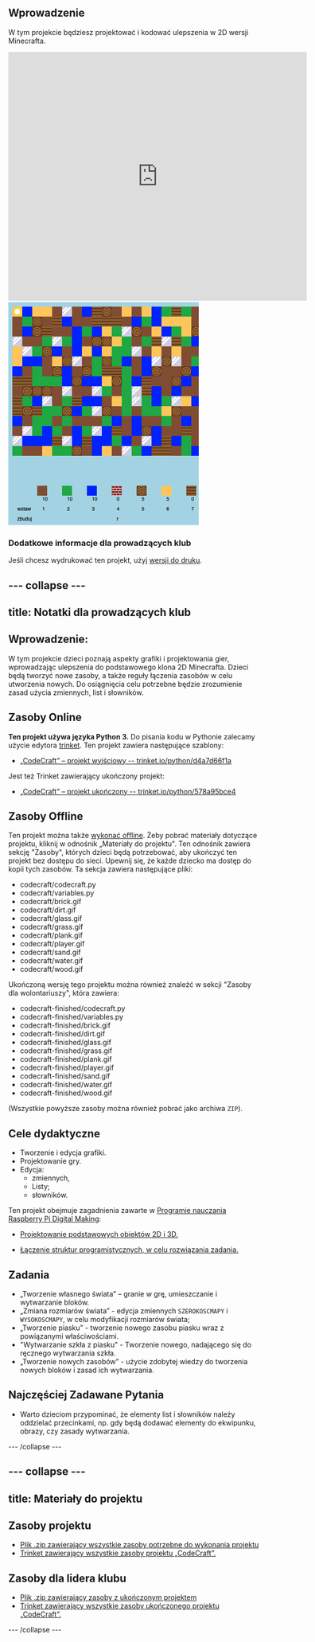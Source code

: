 ## Wprowadzenie

W tym projekcie będziesz projektować i kodować ulepszenia w 2D wersji Minecrafta.

<div class="trinket">
  <iframe src="https://trinket.io/embed/python/578a95bce4?outputOnly=true&start=result" width="600" height="500" frameborder="0" marginwidth="0" marginheight="0" allowfullscreen>
  </iframe>
  <img src="images/craft-finished.png">
</div>

### Dodatkowe informacje dla prowadzących klub

Jeśli chcesz wydrukować ten projekt, użyj [wersji do druku](https://projects.raspberrypi.org/pl-PL/projects/codecraft/print).

--- collapse ---
---
title: Notatki dla prowadzących klub
---

## Wprowadzenie:

W tym projekcie dzieci poznają aspekty grafiki i projektowania gier, wprowadzając ulepszenia do podstawowego klona 2D Minecrafta. Dzieci będą tworzyć nowe zasoby, a także reguły łączenia zasobów w celu utworzenia nowych. Do osiągnięcia celu potrzebne będzie zrozumienie zasad użycia zmiennych, list i słowników.

## Zasoby Online

**Ten projekt używa języka Python 3.** Do pisania kodu w Pythonie zalecamy użycie edytora [trinket](https://trinket.io/). Ten projekt zawiera następujące szablony:

+ [„CodeCraft” – projekt wyjściowy -- trinket.io/python/d4a7d66f1a](https://trinket.io/python/d4a7d66f1a)

Jest też Trinket zawierający ukończony projekt:

+ [„CodeCraft” – projekt ukończony -- trinket.io/python/578a95bce4](https://trinket.io/python/578a95bce4)

## Zasoby Offline

Ten projekt można także [wykonać offline](https://www.codeclubprojects.org/en-GB/resources/python-working-offline/). Żeby pobrać materiały dotyczące projektu, kliknij w odnośnik „Materiały do projektu". Ten odnośnik zawiera sekcję "Zasoby", których dzieci będą potrzebować, aby ukończyć ten projekt bez dostępu do sieci. Upewnij się, że każde dziecko ma dostęp do kopii tych zasobów. Ta sekcja zawiera następujące pliki:

+ codecraft/codecraft.py
+ codecraft/variables.py
+ codecraft/brick.gif
+ codecraft/dirt.gif
+ codecraft/glass.gif
+ codecraft/grass.gif
+ codecraft/plank.gif
+ codecraft/player.gif
+ codecraft/sand.gif
+ codecraft/water.gif
+ codecraft/wood.gif

Ukończoną wersję tego projektu można również znaleźć w sekcji "Zasoby dla wolontariuszy", która zawiera:

+ codecraft-finished/codecraft.py
+ codecraft-finished/variables.py
+ codecraft-finished/brick.gif
+ codecraft-finished/dirt.gif
+ codecraft-finished/glass.gif
+ codecraft-finished/grass.gif
+ codecraft-finished/plank.gif
+ codecraft-finished/player.gif
+ codecraft-finished/sand.gif
+ codecraft-finished/water.gif
+ codecraft-finished/wood.gif

(Wszystkie powyższe zasoby można również pobrać jako archiwa `ZIP`).

## Cele dydaktyczne

+ Tworzenie i edycja grafiki.
+ Projektowanie gry.
+ Edycja: 
    + zmiennych,
    + Listy;
    + słowników.

Ten projekt obejmuje zagadnienia zawarte w [Programie nauczania Raspberry Pi Digital Making](https://rpf.io/curriculum):

+ [Projektowanie podstawowych obiektów 2D i 3D.](https://www.raspberrypi.org/curriculum/design/creator)

+ [Łączenie struktur programistycznych, w celu rozwiązania zadania.](https://www.raspberrypi.org/curriculum/programming/builder)

## Zadania

+ „Tworzenie własnego świata” – granie w grę, umieszczanie i wytwarzanie bloków.
+ „Zmiana rozmiarów świata” - edycja zmiennych `SZEROKOSCMAPY` i `WYSOKOSCMAPY`, w celu modyfikacji rozmiarów świata;
+ „Tworzenie piasku” - tworzenie nowego zasobu piasku wraz z powiązanymi właściwościami.
+ "Wytwarzanie szkła z piasku" - Tworzenie nowego, nadającego się do ręcznego wytwarzania szkła.
+ „Tworzenie nowych zasobów” - użycie zdobytej wiedzy do tworzenia nowych bloków i zasad ich wytwarzania.

## Najczęściej Zadawane Pytania

+ Warto dzieciom przypominać, że elementy list i słowników należy oddzielać przecinkami, np. gdy będą dodawać elementy do ekwipunku, obrazy, czy zasady wytwarzania.

--- /collapse ---

--- collapse ---
---
title: Materiały do projektu
---

## Zasoby projektu

+ [Plik .zip zawierający wszystkie zasoby potrzebne do wykonania projektu](resources/codecraft-resources.zip)
+ [Trinket zawierający wszystkie zasoby projektu „CodeCraft”.](https://trinket.io/python/d4a7d66f1a)

## Zasoby dla lidera klubu

+ [Plik .zip zawierający zasoby z ukończonym projektem](solutions/codecraft-solution.zip)
+ [Trinket zawierający wszystkie zasoby ukończonego projektu „CodeCraft”.](https://trinket.io/python/578a95bce4)

--- /collapse ---
